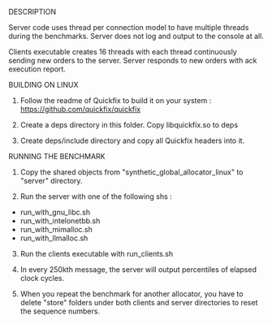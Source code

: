 DESCRIPTION

Server code uses thread per connection model to have multiple threads during the benchmarks.
Server does not log and output to the console at all.

Clients executable creates 16 threads with each thread continuously sending new orders to the server.
Server responds to new orders with ack execution report.

BUILDING ON LINUX

1. Follow the readme of Quickfix to build it on your system : https://github.com/quickfix/quickfix

2. Create a deps directory in this folder. Copy libquickfix.so to deps 

3. Create deps/include directory and copy all Quickfix headers into it.

RUNNING THE BENCHMARK

1. Copy the shared objects from "synthetic_global_allocator_linux" to "server" directory.

2. Run the server with one of the following shs :

- run_with_gnu_libc.sh
- run_with_intelonetbb.sh
- run_with_mimalloc.sh
- run_with_llmalloc.sh

3. Run the clients executable with run_clients.sh

4. In every 250kth message, the server will output percentiles of elapsed clock cycles.

5. When you repeat the benchmark for another allocator, you have to delete "store" folders under both clients and server directories to reset the sequence numbers.